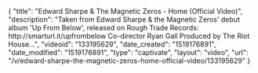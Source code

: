 {
    "title": "Edward Sharpe & The Magnetic Zeros - Home (Official Video)",
    "description": "Taken from Edward Sharpe & the Magnetic Zeros' debut album 'Up From Below', released on Rough Trade Records: http:\/\/smarturl.it\/upfrombelow Co-director Ryan Gall Produced by The Riot House...",
    "videoid": "133195629",
    "date_created": "1519176891",
    "date_modified": "1519176891",
    "type": "captivate",
    "layout": "video",
    "url": "\/v\/edward-sharpe-the-magnetic-zeros-home-official-video\/133195629"
}